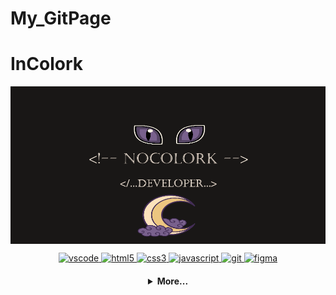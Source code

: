 # My_GitPage

# InColork

<html>
<p align="center">
  <a href="https://github.com/InColorK">
    <img
      align="center"
      src="./banner.png">
    </img>

  <p align="center">
   <a href="https://code.visualstudio.com/">
      <img src="https://cdn.jsdelivr.net/gh/devicons/devicon/icons/vscode/vscode-original.svg" alt="vscode" width="40" height="40"/>
   </a>
   <a href="https://developer.mozilla.org/pt-BR/docs/Web/HTML">
      <img src="https://cdn.jsdelivr.net/gh/devicons/devicon/icons/html5/html5-plain.svg" alt="html5" width="40" height="40"/>
   </a>
   <a href="https://developer.mozilla.org/pt-BR/docs/Web/CSS">
      <img src="https://cdn.jsdelivr.net/gh/devicons/devicon/icons/css3/css3-plain.svg" alt="css3" width="40" height="40"/>
   </a>
   <a href="https://developer.mozilla.org/en-US/docs/Web/JavaScript">
      <img src="https://cdn.jsdelivr.net/gh/devicons/devicon/icons/javascript/javascript-original.svg" alt="javascript" width="40" height="40"/>
   </a>
   <a href="https://git-scm.com/">
      <img src="https://cdn.jsdelivr.net/gh/devicons/devicon/icons/git/git-original.svg" alt="git" width="40" height="40"/>
      </a>
    <a href="https://www.figma.com/">
      <img src="https://cdn.jsdelivr.net/gh/devicons/devicon/icons/figma/figma-original.svg" alt="figma" width="40" height="40"/>
      </a>
</p>

<h4 align="center">
<details>
<summary>More... </summary>
<h1 align="center"><img src="https://media.giphy.com/media/hvRJCLFzcasrR4ia7z/giphy.gif" width="25px">Hi my name is João Vitor Brehmer</h1></img>

<h3 align="center">Some add-ons...</h3>

<img src="https://raw.githubusercontent.com/MicaelliMedeiros/micaellimedeiros/master/image/computer-illustration.png" min-width="400px" max-width="400px" width="400px" align="right" alt="Computador iuriCode">

<h4 align="left"><strong>A little about myself...</strong></h4>
<p align="left"> 
  I love Design and Programming since I was a kid. I'm studying at DevClub, where I'm always looking to learn more and more, and improve my skills, I'm very hardworking, I learn fast and I'm very calm. I love cold ❄️...
</p>
<br><br>
<p align="left">
  📫 Languages: <strong>English(Basic).</strong>
</p>

<p align="left">
  💼 Tools: <strong>Figma, Git, Github, HTML5, CSS, JavaScript.</strong>
</p>
<p align="left">
  🦄 <strong>My work page on github.  ⤵️</strong>
</p>

<br>
<p align="left">
  <a href="https://github.com/InColork?tab=repositories">
    <img
      align="center"
      height="120em"
      src="https://img.shields.io/badge/GitHub-100000?style=for-the-badge&logo=github&logoColor=white">
    </img>
  </a>
</p>
<br><br>
<p align="center">
  💌 Social networks, Contact me... ⤵️
</p>

<h3 align="center">About me:</h3>

<p align="center">
  <a href="https://www.linkedin.com/in/joão-vitor-brehmer-6b977022b/">
    <img
         align="center"
         src="https://img.shields.io/badge/LinkedIn-1C1C1C?style=for-the-badge&logo=linkedin&logoColor=00FFFF">
  </a>
   <a href="https://github.com/InColorK">
    <img
      align="center"
      src="https://img.shields.io/badge/GitHub-1C1C1C?style=for-the-badge&logo=GitHub&logoColor=00FFFF"
    />
  </a>
</p>
<h5 align="center">E-mail</h5>
<a href="mailto:joaovitorbrehmer@gmail.com">
    <img
      align="center"
      src="https://img.shields.io/badge/Gmail-1C1C1C?style=for-the-badge&logo=Gmail&logoColor=00FFFF"
    />
  </a>
  <a href="mailto:nocolorgarden@outlook.com">
    <img
      align="center"
      src="https://img.shields.io/badge/Outlook-1C1C1C?style=for-the-badge&logo=MicrosoftOutlook&logoColor=00FFFF"
    />
  </a>
</html>
